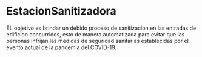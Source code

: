 # EstacionSanitizadora
EL objetivo es brindar un debido proceso de sanitizacion en las entradas de edificion concurridos, esto de manera automatizada para evitar que las personas infrijan las medidas de seguridad sanitarias establecidas por el evento actual de la pandemia del COVID-19.
